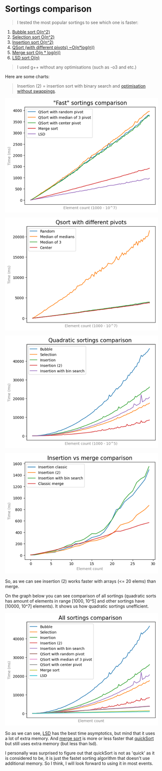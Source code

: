 # Sortings comparison
> I tested the most popular sortings to see which one is faster:
1) [Bubble sort    O(n^2)](https://github.com/ThreadJava800/SortCompare/blob/main/quadratics.cpp#L15)
2) [Selection sort O(n^2)](https://github.com/ThreadJava800/SortCompare/blob/main/quadratics.cpp#L26)
3) [Insertion sort O(n^2)](https://github.com/ThreadJava800/SortCompare/blob/main/quadratics.cpp#L3)
4) [QSort (with different pivots) ~O(n*log(n))](https://github.com/ThreadJava800/SortCompare/blob/main/quickSort.cpp#L13)
5) [Merge sort O(n * log(n))](https://github.com/ThreadJava800/SortCompare/blob/main/mergeSort.cpp#L3)
6) [LSD sort O(n)](https://github.com/ThreadJava800/SortCompare/blob/main/lsd.cpp)

> I used g++ without any optimisations (such as -o3 and etc.)

Here are some charts:

> Insertion (2) = insertion sort with binary search and [optimisation without swappings](https://github.com/ThreadJava800/SortCompare/blob/main/quadratics.cpp#L15).

![Fast sortings](https://github.com/ThreadJava800/SortCompare/blob/main/fastSorts.png)

![Quick sortings](https://github.com/ThreadJava800/SortCompare/blob/main/qsortCmp.png)

![Quadratic sorts](https://github.com/ThreadJava800/SortCompare/blob/main/quadrSort.png)

![Merge vs insertion](https://github.com/ThreadJava800/SortCompare/blob/main/insMerge.png)

So, as we can see insertion (2) works faster with arrays (<= 20 elems) than merge. 

On the graph below you can see comparison of all sortings (quadratic sorts has amount of elements in range [1000, 10^5] and other sortings have [10000, 10^7] elements). It shows us how quadratic sortings unefficient.

![alt text](https://github.com/ThreadJava800/SortCompare/blob/main/allSort.png)



So as we can see, [LSD](https://github.com/ThreadJava800/SortCompare/blob/main/lsd.cpp) has the best time asymptotics, but mind that it uses a lot of extra memory. And [merge sort](https://github.com/ThreadJava800/SortCompare/blob/main/mergeSort.cpp) is more or less faster that [quickSort](https://github.com/ThreadJava800/SortCompare/blob/main/quickSort.cpp) but still uses extra memory (but less than lsd).

I personally was surprised to figure out that quickSort is not as 'quick' as it is considered to be, it is just the fastet sorting algorithm that doesn't use additional memory. So I think, I will look forward to using it in most events.